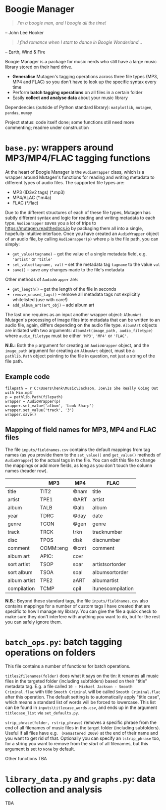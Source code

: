 # Boogie Manager

> *I'm a boogie man, and I boogie all the time!*

– John Lee Hooker

> *I find romance when I start to dance in Boogie Wonderland...*

– Earth, Wind & Fire

Boogie Manager is a package for music nerds who still have a large music library stored on their hard drive.

* **Generalise** Mutagen's tagging operations across three file types (MP3, MP4 and FLAC) so you don't have to look up the specific syntax every time
* Perform **batch tagging operations** on all files in a certain folder
* Easily **collect and analyse data** about your music library

Dependencies (outside of Python standard library): ``matplotlib``, ``mutagen``, ``pandas``, ``numpy``

Project status: code itself done; some functions still need more commenting; readme under construction

# ``base.py``: wrappers around MP3/MP4/FLAC tagging functions

At the heart of Boogie Manager is the ``AudioWrapper`` class, which is a wrapper around Mutagen's functions for reading and writing metadata to different types of audio files. The supported file types are:

* MP3 (ID3v2 tags) (*.mp3)
* MP4/ALAC (*.m4a)
* FLAC (*.flac)

Due to the different structures of each of these file types, Mutagen has subtly different syntax and logic for reading and writing metadata to each type. ``AudioWrapper`` saves you a lot of trips to https://mutagen.readthedocs.io by packaging them all into a single, hopefully intuitive interface. Once you have created an ``AudioWrapper`` object of an audio file, by calling ``AudioWrapper(p)`` where ``p`` is the file path, you can simply:

* ``get_value(tagname)`` – get the value of a single metadata field, e.g. ``'artist'`` or ``'title'``
* ``set_value(tagname, val)`` – set the metadata tag ``tagname`` to the value ``val``
* ``save()`` – save any changes made to the file's metadata

Other methods of ``AudioWrapper`` are:

* ``get_length()`` – get the length of the file in seconds
* ``remove_unused_tags()`` – remove all metadata tags not explicitly whitelisted (use with care!)
* ``add_album_art(art_obj)`` – add album art

The last one requires as an input another wrapper object: ``AlbumArt``. Mutagen's processing of image files into metadata that can be written to an audio file, again, differs depending on the audio file type. ``AlbumArt`` objects are initiated with two arguments: ``AlbumArt(image_path, audio_filetype)`` where ``audio_filetype`` must be either ``'MP3'``, ``'MP4'`` or ``'FLAC'``.

**N.B.:** Both the ``p`` argument for creating an ``AudioWrapper`` object, and the ``image_path`` argument for creating an ``AlbumArt`` object, must be a ``pathlib.Path`` object pointing to the file in question, not just a string of the file path.

## Example code

    filepath = r'C:\Users\henk\Music\Jackson, Joe\Is She Really Going Out with Him.mp3'
    p = pathlib.Path(filepath)
    wrapper = AudioWrapper(p)
    wrapper.set_value('album', 'Look Sharp')
    wrapper.set_value('track', '3')
    wrapper.save()

## Mapping of field names for MP3, MP4 and FLAC files

The file ``inputs/fieldnames.csv`` contains the default mappings from tag names (as you provide them to the ``set_value()`` and ``get_value()`` methods of ``AudioWrapper``) to the actual tags in the file. You can edit this file to change the mappings or add more fields, as long as you don't touch the column names (header row). 

| | MP3 | MP4 | FLAC |
|---|---|-----|------|
title | TIT2 | ©nam | title
artist | TPE1 | ©ART | artist
album | TALB | ©alb | album
year | TDRC | ©day | date
genre | TCON | ©gen | genre
track | TRCK | trkn | tracknumber
disc | TPOS | disk | discnumber
comment | COMM::eng | ©cmt | comment
album art | APIC: | covr | 
sort artist | TSOP | soar | artistsortorder
sort album | TSOA | soal | albumsortorder
album artist | TPE2 | aART | albumartist
compilation | TCMP | cpil | itunescompilation

**N.B.:** Beyond these standard tags, the file ``inputs/fieldnames.csv`` also contains mappings for a number of custom tags I have created that are specific to how I manage my library. You can give the file a quick check to make sure they don't interfere with anything you want to do, but for the rest you can safely ignore them.

# ``batch_ops.py``: batch tagging operations on folders

This file contains a number of functions for batch operations.

``titles2filenames(folder)`` does what it says on the tin: it renames all music files in the targeted folder (including subfolders) based on their "title" metadata tag. E.g. a file called ``10 - Michael Jackson - Smooth Criminal.flac`` with title ``Smooth Criminal`` will be called ``Smooth Criminal.flac`` after this operation. The default setting is to automatically apply "title case", which means a standard list of words will be forced to lowercase. This list can be found in ``inputs\titlecase_words.csv``, and ends up in the argument ``titlecase_list`` via ``set_defaults.py``.

``strip_phrase(folder, rstrip_phrase)`` removes a specific phrase from the end of all filenames of music files in the target folder (including subfolders). Useful if all files have e.g. `` (Remastered 2009)`` at the end of their name and you want to get rid of that. Optionally you can specify an ``lstrip_phrase`` too, for a string you want to remove from the *start* of all filenames, but this argument is set to ``None`` by default.

Other functions TBA

# ``library_data.py`` and ``graphs.py``: data collection and analysis

TBA

